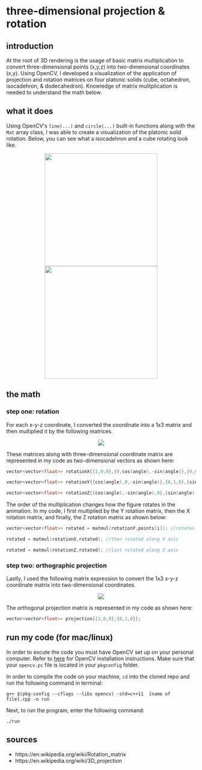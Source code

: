 # three-dimensional projection & rotation
 
## introduction
At the root of 3D rendering is the usage of basic matrix multiplication to convert three-dimensional points (x,y,z) into two-dimensional coordinates (x,y). Using OpenCV, I developed a visualization of the application of projection and rotation matrices on four platonic solids (cube, octahedron, isocadehron, & dodecahedron). Knowledge of matrix mulitplication is needed to understand the math below.

## what it does
Using OpenCV's `line(...)` and `circle(...)` built-in functions along with the `Mat` array class, I was able to create a visualization of the platonic solid rotation. Below, you can see what a isocadehron and a cube rotating look like.

<p align="center">
<img src="https://media.giphy.com/media/f8c7qyFPRbzmIUBNEd/giphy.gif" height="300" width="300" hspace="20">
<img src="https://media.giphy.com/media/M95Z9EnBiC3pczAsvt/giphy.gif" height="300" width="300" hspace="20">
</p>

## the math

### step one: rotation
For each x-y-z coordinate, I converted the coordinate into a 1x3 matrix and then multiplied it by the following matrices. 
<br>
<p align="center">
<img src="https://wikimedia.org/api/rest_v1/media/math/render/svg/a6821937d5031de282a190f75312353c970aa2df">
</p>

These matrices along with three-dimensional coordinate matrix are represented in my code as two-dimensional vectors as shown here:

```C++
vector<vector<float>> rotationX{{1,0,0},{0,cos(angle),-sin(angle)},{0,sin(angle),cos(angle)}};

vector<vector<float>> rotationY{{cos(angle),0,-sin(angle)},{0,1,0},{sin(angle),0,cos(angle)}};

vector<vector<float>> rotationZ{{cos(angle),-sin(angle),0},{sin(angle),cos(angle),0},{0,0,1}};
```

The order of the multiplication changes how the figure rotates in the animation. In my code, I first multiplied by the Y rotation matrix, then the X rotation matrix, and finally, the Z rotation matrix as shown below:

```C++
vector<vector<float>> rotated = matmul(rotationY,points[i]); //rotates along Y axis

rotated = matmul(rotationX,rotated); //then rotated along X axis

rotated = matmul(rotationZ,rotated); //last rotated along Z axis
```

### step two: orthographic projection
Lastly, I used the following matrix expression to convert the 1x3 x-y-z coordinate matrix into two-dimensional coordinates.

<p align="center">
<img src="https://wikimedia.org/api/rest_v1/media/math/render/svg/7aed406cbf214a05a044ffc28f4e4549e137b928">
</p>

The orthogonal projection matrix is represented in my code as shown here:

```C++
vector<vector<float>> projection{{1,0,0},{0,1,0}};
```


## run my code (for mac/linux)
In order to excute the code you must have OpenCV set up on your personal computer. Refer to [here](https://medium.com/@jaskaranvirdi/setting-up-opencv-and-c-development-environment-in-xcode-b6027728003) for OpenCV installation instructions. Make sure that your `opencv.pc` file is located in your `pkgconfig` folder.

In order to compile the code on your machine, `cd` into the cloned repo and run the following command in terminal:

```
g++ $(pkg-config --cflags --libs opencv) -std=c++11  [name of file].cpp -o run
```
Next, to run the program, enter the following command:

```
./run
```
## sources
<ul>
 <li>https://en.wikipedia.org/wiki/Rotation_matrix</li>
 <li>https://en.wikipedia.org/wiki/3D_projection</li>
</ul>
